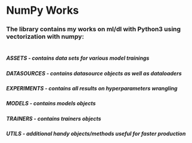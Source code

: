 # NumPy Works

### The library contains my works on ml/dl with Python3 using vectorization with numpy:
#

 
  
##### ASSETS - contains data sets for various model trainings
  
##### DATASOURCES - contains datasource objects as well as dataloaders
  
##### EXPERIMENTS - contains all results on hyperparameters wrangling
  
##### MODELS - contains models objects
  
##### TRAINERS - contains trainers objects
  
##### UTILS - additional handy objects/methods useful for faster production


   


